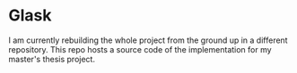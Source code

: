 # Glask

I am currently rebuilding the whole project from the ground up in a different repository. This repo hosts a source code of the implementation for my master's thesis project.
